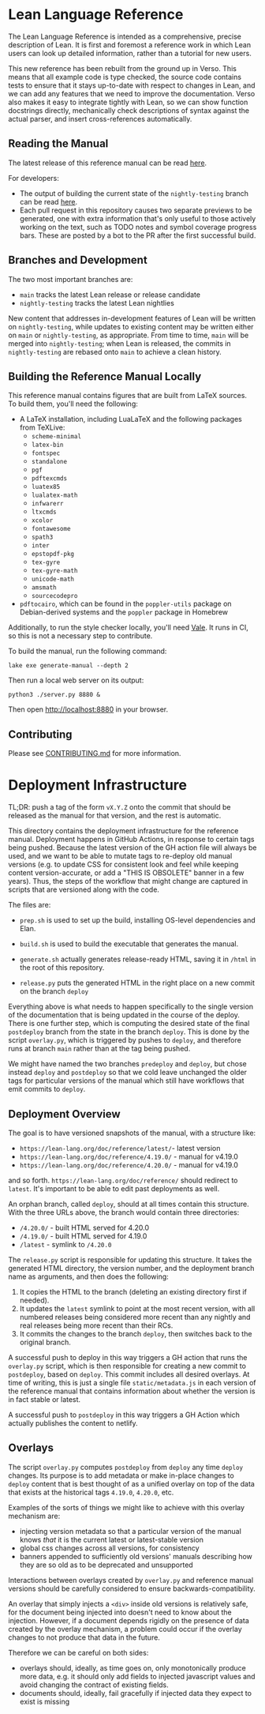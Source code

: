 # Lean Language Reference

The Lean Language Reference is intended as a comprehensive, precise description of Lean. It is first and foremost a reference work in which Lean users can look up detailed information, rather than a tutorial for new users.

This new reference has been rebuilt from the ground up in Verso. This means that all example code is type checked, the source code contains tests to ensure that it stays up-to-date with respect to changes in Lean, and we can add any features that we need to improve the documentation. Verso also makes it easy to integrate tightly with Lean, so we can show function docstrings directly, mechanically check descriptions of syntax against the actual parser, and insert cross-references automatically.


## Reading the Manual

The latest release of this reference manual can be read [here](https://lean-lang.org/doc/reference/latest/).

For developers:
 * The output of building the current state of the `nightly-testing` branch can be read [here](https://lean-reference-manual-review.netlify.app/).
 * Each pull request in this repository causes two separate previews to be generated, one with extra information that's only useful to those actively working on the text, such as TODO notes and symbol coverage progress bars. These are posted by a bot to the PR after the first successful build.

## Branches and Development

The two most important branches are:
 * `main` tracks the latest Lean release or release candidate
 * `nightly-testing` tracks the latest Lean nightlies

New content that addresses in-development features of Lean will be
written on `nightly-testing`, while updates to existing content may be
written either on `main` or `nightly-testing`, as appropriate. From
time to time, `main` will be merged into `nightly-testing`; when Lean
is released, the commits in `nightly-testing` are rebased onto `main`
to achieve a clean history.

## Building the Reference Manual Locally

This reference manual contains figures that are built from LaTeX sources. To build them, you'll need the following:
 * A LaTeX installation, including LuaLaTeX and the following packages from TeXLive:
   + `scheme-minimal`
   + `latex-bin`
   + `fontspec`
   + `standalone`
   + `pgf`
   + `pdftexcmds`
   + `luatex85`
   + `lualatex-math`
   + `infwarerr`
   + `ltxcmds`
   + `xcolor`
   + `fontawesome`
   + `spath3`
   + `inter`
   + `epstopdf-pkg`
   + `tex-gyre`
   + `tex-gyre-math`
   + `unicode-math`
   + `amsmath`
   + `sourcecodepro`
 * `pdftocairo`, which can be found in the `poppler-utils` package on Debian-derived systems and the `poppler` package in Homebrew

Additionally, to run the style checker locally, you'll need [Vale](https://vale.sh/). It runs in CI, so this is not a necessary step to contribute.

To build the manual, run the following command:

```
lake exe generate-manual --depth 2
```

Then run a local web server on its output:
```
python3 ./server.py 8880 &
```

Then open <http://localhost:8880> in your browser.

## Contributing

Please see [CONTRIBUTING.md](CONTRIBUTING.md) for more information.

# Deployment Infrastructure

TL;DR: push a tag of the form `vX.Y.Z` onto the commit that should be
released as the manual for that version, and the rest is automatic.

This directory contains the deployment infrastructure for the
reference manual. Deployment happens in GitHub Actions, in response to
certain tags being pushed. Because the latest version of the GH action
file will always be used, and we want to be able to mutate tags to
re-deploy old manual versions (e.g. to update CSS for consistent look
and feel while keeping content version-accurate, or add a "THIS IS
OBSOLETE" banner in a few years). Thus, the steps of the workflow that
might change are captured in scripts that are versioned along with the
code.

The files are:

* `prep.sh` is used to set up the build, installing OS-level
  dependencies and Elan.

* `build.sh` is used to build the executable that generates the
  manual.

* `generate.sh` actually generates release-ready HTML, saving it in
  `/html` in the root of this repository.

* `release.py` puts the generated HTML in the right place on a new commit
  on the branch `deploy`

Everything above is what needs to happen specifically to the single version
of the documentation that is being updated in the course of the deploy.
There is one further step, which is computing the desired state
of the final `postdeploy` branch from the state in the branch `deploy`.
This is done by the script `overlay.py`, which is triggered by pushes
to `deploy`, and therefore runs at branch `main` rather than at the tag
being pushed.

We might have named the two branches `predeploy` and `deploy`, but
chose instead `deploy` and `postdeploy` so that we cold leave
unchanged the older tags for particular versions of the manual which
still have workflows that emit commits to `deploy`.

## Deployment Overview

The goal is to have versioned snapshots of the manual, with a structure like:

 * `https://lean-lang.org/doc/reference/latest/`- latest version
 * `https://lean-lang.org/doc/reference/4.19.0/` - manual for v4.19.0
 * `https://lean-lang.org/doc/reference/4.20.0/` - manual for v4.19.0

and so forth.  `https://lean-lang.org/doc/reference/` should redirect
to `latest`. It's important to be able to edit past deployments as well.

An orphan branch, called `deploy`, should at all times contain this
structure. With the three URLs above, the branch would contain three
directories:

 * `/4.20.0/` - built HTML served for 4.20.0
 * `/4.19.0/` - built HTML served for 4.19.0
 * `/latest` - symlink to `/4.20.0`

The `release.py` script is responsible for updating this structure. It
takes the generated HTML directory, the version number, and the
deployment branch name as arguments, and then does the following:
 1. It copies the HTML to the branch (deleting an existing directory
    first if needed).
 2. It updates the `latest` symlink to point at the most recent
    version, with all numbered releases being considered more recent
    than any nightly and real releases being more recent than their
    RCs.
 3. It commits the changes to the branch `deploy`, then switches
    back to the original branch.

A successful push to deploy in this way triggers a GH action that runs
the `overlay.py` script, which is then responsible for creating a new
commit to `postdeploy`, based on `deploy`. This commit includes all
desired overlays. At time of writing, this is just a single file
`static/metadata.js` in each version of the reference manual that
contains information about whether the version is in fact stable or
latest.

A successful push to `postdeploy` in this way triggers a GH Action
which actually publishes the content to netlify.

## Overlays

The script `overlay.py` computes `postdeploy` from `deploy` any time
`deploy` changes. Its purpose is to add metadata or make in-place
changes to `deploy` content that is best thought of as a unified
overlay on top of the data that exists at the historical tags
`4.19.0`, `4.20.0`, etc.

Examples of the sorts of things we might like to achieve with this overlay mechanism are:
- injecting version metadata so that a particular version of the manual knows *that* it is the current latest or latest-stable version
- global css changes across all versions, for consistency
- banners appended to sufficiently old versions' manuals describing how they are so old as to be deprecated and unsupported

Interactions between overlays created by `overlay.py` and reference
manual versions should be carefully considered to ensure
backwards-compatibility.

An overlay that simply injects a `<div>` inside old versions is
relatively safe, for the document being injected into doesn't need to
know about the injection. However, if a document depends rigidly on
the presence of data created by the overlay mechanism, a problem could
occur if the overlay changes to not produce that data in the future.

Therefore we can be careful on both sides:

- overlays should, ideally, as time goes on, only monotonically
produce more data, e.g. it should only add fields to injected javascript values and avoid changing the contract of existing fields.
- documents should, ideally, fail gracefully if injected data they expect to exist is missing
